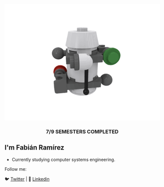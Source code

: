 <p align="center">
  <img  src="https://raw.githubusercontent.com/fabianrmz/fabianrmz/master/daayt6p-439cb1fb-0aaa-48c7-af41-a35184c7b133.gif">
</p>

<h3 align="center">
 7/9 SEMESTERS COMPLETED
 </h3>

## I'm Fabián Ramírez

- Currently studying computer systems engineering.

Follow me:

🐦 [Twitter](https://twitter.com/actuallyfabian) | 🧳 [Linkedin](https://www.linkedin.com/in/fabián-ramírez-gonzález-0632591a8) 
